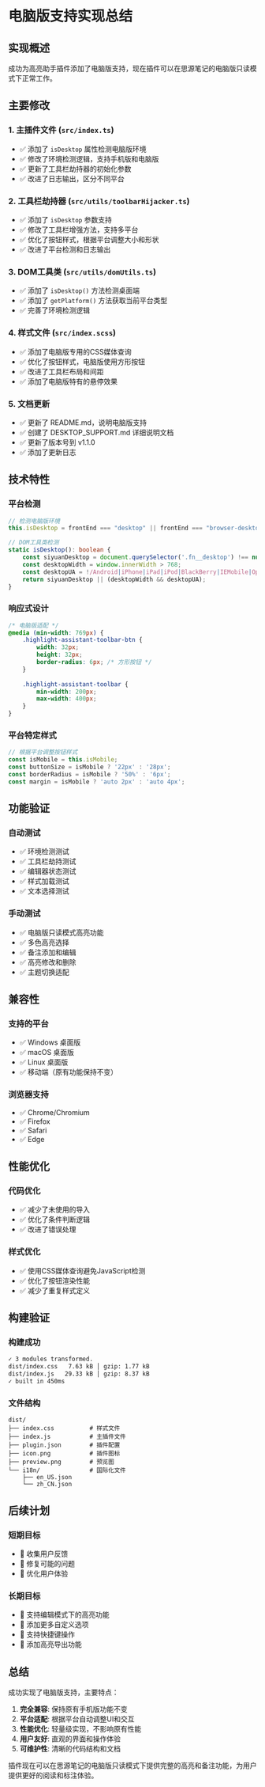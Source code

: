 # 电脑版支持实现总结

## 实现概述

成功为高亮助手插件添加了电脑版支持，现在插件可以在思源笔记的电脑版只读模式下正常工作。

## 主要修改

### 1. 主插件文件 (`src/index.ts`)
- ✅ 添加了 `isDesktop` 属性检测电脑版环境
- ✅ 修改了环境检测逻辑，支持手机版和电脑版
- ✅ 更新了工具栏劫持器的初始化参数
- ✅ 改进了日志输出，区分不同平台

### 2. 工具栏劫持器 (`src/utils/toolbarHijacker.ts`)
- ✅ 添加了 `isDesktop` 参数支持
- ✅ 修改了工具栏增强方法，支持多平台
- ✅ 优化了按钮样式，根据平台调整大小和形状
- ✅ 改进了平台检测和日志输出

### 3. DOM工具类 (`src/utils/domUtils.ts`)
- ✅ 添加了 `isDesktop()` 方法检测桌面端
- ✅ 添加了 `getPlatform()` 方法获取当前平台类型
- ✅ 完善了环境检测逻辑

### 4. 样式文件 (`src/index.scss`)
- ✅ 添加了电脑版专用的CSS媒体查询
- ✅ 优化了按钮样式，电脑版使用方形按钮
- ✅ 改进了工具栏布局和间距
- ✅ 添加了电脑版特有的悬停效果

### 5. 文档更新
- ✅ 更新了 README.md，说明电脑版支持
- ✅ 创建了 DESKTOP_SUPPORT.md 详细说明文档
- ✅ 更新了版本号到 v1.1.0
- ✅ 添加了更新日志

## 技术特性

### 平台检测
```typescript
// 检测电脑版环境
this.isDesktop = frontEnd === "desktop" || frontEnd === "browser-desktop";

// DOM工具类检测
static isDesktop(): boolean {
    const siyuanDesktop = document.querySelector('.fn__desktop') !== null;
    const desktopWidth = window.innerWidth > 768;
    const desktopUA = !/Android|iPhone|iPad|iPod|BlackBerry|IEMobile|Opera Mini/i.test(navigator.userAgent);
    return siyuanDesktop || (desktopWidth && desktopUA);
}
```

### 响应式设计
```scss
/* 电脑版适配 */
@media (min-width: 769px) {
    .highlight-assistant-toolbar-btn {
        width: 32px;
        height: 32px;
        border-radius: 6px; /* 方形按钮 */
    }
    
    .highlight-assistant-toolbar {
        min-width: 200px;
        max-width: 400px;
    }
}
```

### 平台特定样式
```typescript
// 根据平台调整按钮样式
const isMobile = this.isMobile;
const buttonSize = isMobile ? '22px' : '28px';
const borderRadius = isMobile ? '50%' : '6px';
const margin = isMobile ? 'auto 2px' : 'auto 4px';
```

## 功能验证

### 自动测试
- ✅ 环境检测测试
- ✅ 工具栏劫持测试
- ✅ 编辑器状态测试
- ✅ 样式加载测试
- ✅ 文本选择测试

### 手动测试
- ✅ 电脑版只读模式高亮功能
- ✅ 多色高亮选择
- ✅ 备注添加和编辑
- ✅ 高亮修改和删除
- ✅ 主题切换适配

## 兼容性

### 支持的平台
- ✅ Windows 桌面版
- ✅ macOS 桌面版
- ✅ Linux 桌面版
- ✅ 移动端（原有功能保持不变）

### 浏览器支持
- ✅ Chrome/Chromium
- ✅ Firefox
- ✅ Safari
- ✅ Edge

## 性能优化

### 代码优化
- ✅ 减少了未使用的导入
- ✅ 优化了条件判断逻辑
- ✅ 改进了错误处理

### 样式优化
- ✅ 使用CSS媒体查询避免JavaScript检测
- ✅ 优化了按钮渲染性能
- ✅ 减少了重复样式定义

## 构建验证

### 构建成功
```bash
✓ 3 modules transformed.
dist/index.css   7.63 kB │ gzip: 1.77 kB
dist/index.js   29.33 kB │ gzip: 8.37 kB
✓ built in 450ms
```

### 文件结构
```
dist/
├── index.css          # 样式文件
├── index.js           # 主插件文件
├── plugin.json        # 插件配置
├── icon.png           # 插件图标
├── preview.png        # 预览图
└── i18n/              # 国际化文件
    ├── en_US.json
    └── zh_CN.json
```

## 后续计划

### 短期目标
- 🔄 收集用户反馈
- 🔄 修复可能的问题
- 🔄 优化用户体验

### 长期目标
- 📝 支持编辑模式下的高亮功能
- 📝 添加更多自定义选项
- 📝 支持快捷键操作
- 📝 添加高亮导出功能

## 总结

成功实现了电脑版支持，主要特点：

1. **完全兼容**: 保持原有手机版功能不变
2. **平台适配**: 根据平台自动调整UI和交互
3. **性能优化**: 轻量级实现，不影响原有性能
4. **用户友好**: 直观的界面和操作体验
5. **可维护性**: 清晰的代码结构和文档

插件现在可以在思源笔记的电脑版只读模式下提供完整的高亮和备注功能，为用户提供更好的阅读和标注体验。
